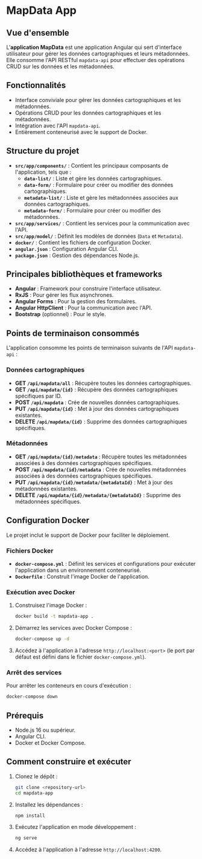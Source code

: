 # MapData App

## Vue d'ensemble
L'**application MapData** est une application Angular qui sert d'interface utilisateur pour gérer les données cartographiques et leurs métadonnées. Elle consomme l'API RESTful `mapdata-api` pour effectuer des opérations CRUD sur les données et les métadonnées.

## Fonctionnalités
- Interface conviviale pour gérer les données cartographiques et les métadonnées.
- Opérations CRUD pour les données cartographiques et les métadonnées.
- Intégration avec l'API `mapdata-api`.
- Entièrement conteneurisé avec le support de Docker.

## Structure du projet
- **`src/app/components/`** : Contient les principaux composants de l'application, tels que :
  - **`data-list/`** : Liste et gère les données cartographiques.
  - **`data-form/`** : Formulaire pour créer ou modifier des données cartographiques.
  - **`metadata-list/`** : Liste et gère les métadonnées associées aux données cartographiques.
  - **`metadata-form/`** : Formulaire pour créer ou modifier des métadonnées.
- **`src/app/services/`** : Contient les services pour la communication avec l'API.
- **`src/app/model/`** : Définit les modèles de données (`Data` et `Metadata`).
- **`docker/`** : Contient les fichiers de configuration Docker.
- **`angular.json`** : Configuration Angular CLI.
- **`package.json`** : Gestion des dépendances Node.js.

## Principales bibliothèques et frameworks
- **Angular** : Framework pour construire l'interface utilisateur.
- **RxJS** : Pour gérer les flux asynchrones.
- **Angular Forms** : Pour la gestion des formulaires.
- **Angular HttpClient** : Pour la communication avec l'API.
- **Bootstrap** (optionnel) : Pour le style.

## Points de terminaison consommés
L'application consomme les points de terminaison suivants de l'API `mapdata-api` :

### Données cartographiques
- **GET `/api/mapdata/all`** : Récupère toutes les données cartographiques.
- **GET `/api/mapdata/{id}`** : Récupère des données cartographiques spécifiques par ID.
- **POST `/api/mapdata`** : Crée de nouvelles données cartographiques.
- **PUT `/api/mapdata/{id}`** : Met à jour des données cartographiques existantes.
- **DELETE `/api/mapdata/{id}`** : Supprime des données cartographiques spécifiques.

### Métadonnées
- **GET `/api/mapdata/{id}/metadata`** : Récupère toutes les métadonnées associées à des données cartographiques spécifiques.
- **POST `/api/mapdata/{id}/metadata`** : Crée de nouvelles métadonnées associées à des données cartographiques spécifiques.
- **PUT `/api/mapdata/{id}/metadata/{metadataId}`** : Met à jour des métadonnées existantes.
- **DELETE `/api/mapdata/{id}/metadata/{metadataId}`** : Supprime des métadonnées spécifiques.

## Configuration Docker
Le projet inclut le support de Docker pour faciliter le déploiement.

### Fichiers Docker
- **`docker-compose.yml`** : Définit les services et configurations pour exécuter l'application dans un environnement conteneurisé.
- **`Dockerfile`** : Construit l'image Docker de l'application.

### Exécution avec Docker
1. Construisez l'image Docker :
   ```bash
   docker build -t mapdata-app .
   ```
2. Démarrez les services avec Docker Compose :
   ```bash
   docker-compose up -d
   ```
3. Accédez à l'application à l'adresse `http://localhost:<port>` (le port par défaut est défini dans le fichier `docker-compose.yml`).

### Arrêt des services
Pour arrêter les conteneurs en cours d'exécution :
```bash
docker-compose down
```

## Prérequis
- Node.js 16 ou supérieur.
- Angular CLI.
- Docker et Docker Compose.

## Comment construire et exécuter
1. Clonez le dépôt :
   ```bash
   git clone <repository-url>
   cd mapdata-app
   ```
2. Installez les dépendances :
   ```bash
   npm install
   ```
3. Exécutez l'application en mode développement :
   ```bash
   ng serve
   ```
4. Accédez à l'application à l'adresse `http://localhost:4200`.